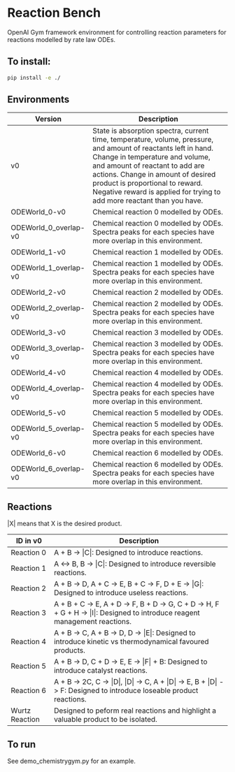 # Reaction Bench
OpenAI Gym framework environment for controlling reaction parameters for reactions modelled by rate law ODEs.

## To install:
```bash
pip install -e ./
```

## Environments

Version | Description
--- | ---
v0 | State is absorption spectra, current time, temperature, volume, pressure, and amount of reactants left in hand. Change in temperature and volume, and amount of reactant to add are actions. Change in amount of desired product is proportional to reward. Negative reward is applied for trying to add more reactant than you have.
ODEWorld\_0-v0 | Chemical reaction 0 modelled by ODEs.
ODEWorld\_0\_overlap-v0 | Chemical reaction 0 modelled by ODEs. Spectra peaks for each species have more overlap in this environment.
ODEWorld\_1-v0 | Chemical reaction 1 modelled by ODEs.
ODEWorld\_1\_overlap-v0 | Chemical reaction 1 modelled by ODEs. Spectra peaks for each species have more overlap in this environment.
ODEWorld\_2-v0 | Chemical reaction 2 modelled by ODEs.
ODEWorld\_2\_overlap-v0 | Chemical reaction 2 modelled by ODEs. Spectra peaks for each species have more overlap in this environment.
ODEWorld\_3-v0 | Chemical reaction 3 modelled by ODEs.
ODEWorld\_3\_overlap-v0 | Chemical reaction 3 modelled by ODEs. Spectra peaks for each species have more overlap in this environment.
ODEWorld\_4-v0 | Chemical reaction 4 modelled by ODEs.
ODEWorld\_4\_overlap-v0 | Chemical reaction 4 modelled by ODEs. Spectra peaks for each species have more overlap in this environment.
ODEWorld\_5-v0 | Chemical reaction 5 modelled by ODEs.
ODEWorld\_5\_overlap-v0 | Chemical reaction 5 modelled by ODEs. Spectra peaks for each species have more overlap in this environment.
ODEWorld\_6-v0 | Chemical reaction 6 modelled by ODEs.
ODEWorld\_6\_overlap-v0 | Chemical reaction 6 modelled by ODEs. Spectra peaks for each species have more overlap in this environment.

## Reactions
\|X\| means that X is the desired product.

ID in v0 | Description
--- | ---
Reaction 0 | A + B -> \|C\|: Designed to introduce reactions.
Reaction 1 | A <-> B, B -> \|C\|: Designed to introduce reversible reactions.
Reaction 2 | A + B -> D, A + C -> E, B + C -> F, D + E -> \|G\|: Designed to introduce useless reactions.
Reaction 3 | A + B + C -> E, A + D -> F, B + D -> G, C + D -> H, F + G + H -> \|I\|: Designed to introduce reagent management reactions.
Reaction 4 | A + B -> C, A + B -> D, D -> \|E\|: Designed to introduce kinetic vs thermodynamical favoured products.
Reaction 5 | A + B -> D, C + D -> E, E -> \|F\| + B: Designed to introduce catalyst reactions.
Reaction 6 | A + B -> 2C, C -> \|D\|, \|D\| -> C, A + \|D\| -> E, B + \|D\| -> F: Designed to introduce loseable product reactions.
Wurtz Reaction | Designed to peform real reactions and highlight a valuable product to be isolated.

## To run

See demo_chemistrygym.py for an example.
